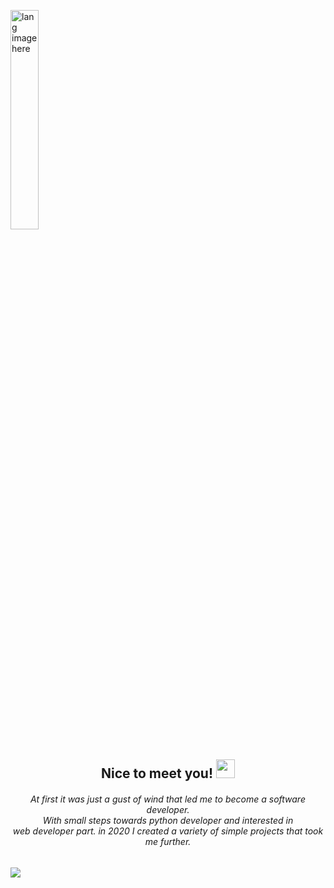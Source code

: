 <div align="center">
<p align="left"><img width=30%" src="https://github.com/alansmathew/alansmathew/raw/master/lang.gif" alt="lang image here" /></p>
<h2>Nice to meet you! <img src="https://media.giphy.com/media/hvRJCLFzcasrR4ia7z/giphy.gif" width="30px"></h2>

<h6>At first it was just a gust of wind that led me to become a software developer. <br> With small steps towards python developer and interested in <br>web developer part. in 2020 I created a variety of simple projects that took me further.</h6>
  
</div>
<img src="https://github-readme-stats.vercel.app/api?username=sebastianxae&show_icons=true">


